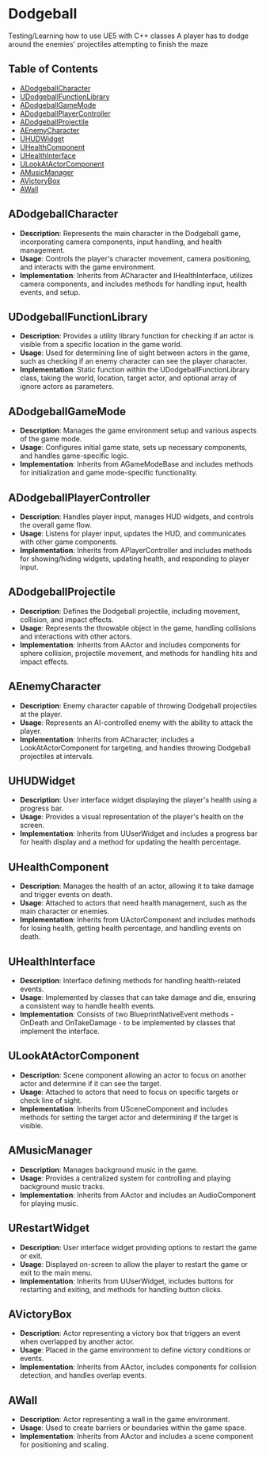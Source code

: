 # Dodgeball

Testing/Learning how to use UE5 with C++ classes
A player has to dodge around the enemies' projectiles attempting to finish the maze

## Table of Contents

- [ADodgeballCharacter](#ADodgeballCharacter)
- [UDodgeballFunctionLibrary](#UDodgeballFunctionLibrary)
- [ADodgeballGameMode](#ADodgeballGameMode)
- [ADodgeballPlayerController](#ADodgeballPlayerController)
- [ADodgeballProjectile](#ADodgeballProjectile)
- [AEnemyCharacter](#AEnemyCharacter)
- [UHUDWidget](#UHUDWidget)
- [UHealthComponent](#UHealthComponent)
- [UHealthInterface](#UHealthInterface)
- [ULookAtActorComponent](#ULookAtActorComponent)
- [AMusicManager](#AMusicManager)
- [AVictoryBox](#AVictoryBox)
- [AWall](#AWall)

## ADodgeballCharacter
- **Description**: Represents the main character in the Dodgeball game, incorporating camera components, input handling, and health management.
- **Usage**: Controls the player's character movement, camera positioning, and interacts with the game environment.
- **Implementation**: Inherits from ACharacter and IHealthInterface, utilizes camera components, and includes methods for handling input, health events, and setup.

## UDodgeballFunctionLibrary
- **Description**: Provides a utility library function for checking if an actor is visible from a specific location in the game world.
- **Usage**: Used for determining line of sight between actors in the game, such as checking if an enemy character can see the player character.
- **Implementation**: Static function within the UDodgeballFunctionLibrary class, taking the world, location, target actor, and optional array of ignore actors as parameters.

## ADodgeballGameMode
- **Description**: Manages the game environment setup and various aspects of the game mode.
- **Usage**: Configures initial game state, sets up necessary components, and handles game-specific logic.
- **Implementation**: Inherits from AGameModeBase and includes methods for initialization and game mode-specific functionality.

## ADodgeballPlayerController
- **Description**: Handles player input, manages HUD widgets, and controls the overall game flow.
- **Usage**: Listens for player input, updates the HUD, and communicates with other game components.
- **Implementation**: Inherits from APlayerController and includes methods for showing/hiding widgets, updating health, and responding to player input.

## ADodgeballProjectile
- **Description**: Defines the Dodgeball projectile, including movement, collision, and impact effects.
- **Usage**: Represents the throwable object in the game, handling collisions and interactions with other actors.
- **Implementation**: Inherits from AActor and includes components for sphere collision, projectile movement, and methods for handling hits and impact effects.

## AEnemyCharacter
- **Description**: Enemy character capable of throwing Dodgeball projectiles at the player.
- **Usage**: Represents an AI-controlled enemy with the ability to attack the player.
- **Implementation**: Inherits from ACharacter, includes a LookAtActorComponent for targeting, and handles throwing Dodgeball projectiles at intervals.

## UHUDWidget
- **Description**: User interface widget displaying the player's health using a progress bar.
- **Usage**: Provides a visual representation of the player's health on the screen.
- **Implementation**: Inherits from UUserWidget and includes a progress bar for health display and a method for updating the health percentage.

## UHealthComponent
- **Description**: Manages the health of an actor, allowing it to take damage and trigger events on death.
- **Usage**: Attached to actors that need health management, such as the main character or enemies.
- **Implementation**: Inherits from UActorComponent and includes methods for losing health, getting health percentage, and handling events on death.

## UHealthInterface
- **Description**: Interface defining methods for handling health-related events.
- **Usage**: Implemented by classes that can take damage and die, ensuring a consistent way to handle health events.
- **Implementation**: Consists of two BlueprintNativeEvent methods - OnDeath and OnTakeDamage - to be implemented by classes that implement the interface.

## ULookAtActorComponent
- **Description**: Scene component allowing an actor to focus on another actor and determine if it can see the target.
- **Usage**: Attached to actors that need to focus on specific targets or check line of sight.
- **Implementation**: Inherits from USceneComponent and includes methods for setting the target actor and determining if the target is visible.

## AMusicManager
- **Description**: Manages background music in the game.
- **Usage**: Provides a centralized system for controlling and playing background music tracks.
- **Implementation**: Inherits from AActor and includes an AudioComponent for playing music.

## URestartWidget
- **Description**: User interface widget providing options to restart the game or exit.
- **Usage**: Displayed on-screen to allow the player to restart the game or exit to the main menu.
- **Implementation**: Inherits from UUserWidget, includes buttons for restarting and exiting, and methods for handling button clicks.

## AVictoryBox
- **Description**: Actor representing a victory box that triggers an event when overlapped by another actor.
- **Usage**: Placed in the game environment to define victory conditions or events.
- **Implementation**: Inherits from AActor, includes components for collision detection, and handles overlap events.

## AWall
- **Description**: Actor representing a wall in the game environment.
- **Usage**: Used to create barriers or boundaries within the game space.
- **Implementation**: Inherits from AActor and includes a scene component for positioning and scaling.
